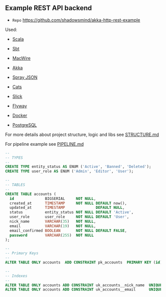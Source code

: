 ## Example REST API backend

* `Repo` https://github.com/shadowsmind/akka-http-rest-example

Used:
 * [Scala](http://scala-lang.org/)
 * [Sbt](scala-sbt.org)
 * [MacWire](https://github.com/adamw/macwire)
 * [Akka](http://akka.io/)
 * [Spray JSON](http://spray.io/)
 * [Cats](https://typelevel.org/cats/)
 * [Slick](http://slick.lightbend.com/)
 * [Flyway](https://flywaydb.org)


 * [Docker](https://www.docker.com/)
 * [PostgreSQL](https://www.postgresql.org/)
 
 
For more details about project structure, logic and libs see [STRUCTURE.md](./docs/STRUCTURE.md)

For pipeline example see [PIPELINE.md](./docs/PIPELINE.md)


```sql
--
-- TYPES
--
CREATE TYPE entity_status AS ENUM ('Active', 'Banned', 'Deleted');
CREATE TYPE user_role AS ENUM ('Admin', 'Editor', 'User');

--
-- TABLES
--
CREATE TABLE accounts (
  id              BIGSERIAL     NOT NULL,
  created_at      TIMESTAMP     NOT NULL DEFAULT now(),
  updated_at      TIMESTAMP              DEFAULT NULL,
  status          entity_status NOT NULL DEFAULT 'Active',
  user_role       user_role     NOT NULL DEFAULT 'User',
  nick_name       VARCHAR(35)   NOT NULL,
  email           VARCHAR(19)   NOT NULL,
  email_confirmed BOOLEAN       NOT NULL DEFAULT FALSE,
  password        VARCHAR(255)  NOT NULL
);

--
-- Primary Keys
--
ALTER TABLE ONLY accounts  ADD CONSTRAINT pk_accounts  PRIMARY KEY (id);

--
-- Indexes
--
ALTER TABLE ONLY accounts ADD CONSTRAINT uk_accounts__nick_name  UNIQUE (nick_name);
ALTER TABLE ONLY accounts ADD CONSTRAINT uk_accounts__email      UNIQUE (email);
```